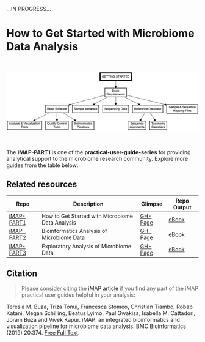 ...IN PROGRESS...

# How to Get Started with Microbiome Data Analysis

<br>

![Workflow for getting started with microbiome data analysis.](img/part1_flow.png) 

<br>

The <strong>iMAP-PART1</strong> is one of the <b>practical-user-guide-series</b> for providing analytical support to the microbiome research community. Explore more guides from the table below:

## Related resources

|Repo| Description| Glimpse | Repo Output|
|--------------------|---------------------------------------------|-----------|-------|
|[iMAP-PART1](https://github.com/tmbuza/iMAP-part1/) | How to Get Started with Microbiome Data Analysis |[GH-Page](https://tmbuza.github.io/iMAP-part1/) | [eBook](https://complexdatainsights.com/books/microbiome-analysis/getting-started) |
|[iMAP-PART2](https://github.com/tmbuza/iMAP-part2/) | Bioinformatics Analysis of Microbiome Data | [GH-Page](https://tmbuza.github.io/iMAP-part2/) | [eBook](https://complexdatainsights.com/books/microbiome-analysis/bioinformatics-analysis) |
|[iMAP-PART3](https://github.com/tmbuza/iMAP-part3/) | Exploratory Analysis of Microbiome Data | [GH-Page](https://tmbuza.github.io/iMAP-part3/) | [eBook](https://complexdatainsights.com/books/microbiome-analysis/exploratory-analysis) |

## Citation
> Please consider citing the [iMAP article](https://rdcu.be/b5iVj) if you find any part of the iMAP practical user guides helpful in your analysis:

Teresia M. Buza, Triza Tonui, Francesca Stomeo, Christian Tiambo, Robab Katani, Megan Schilling, Beatus Lyimo, Paul Gwakisa, Isabella M. Cattadori, Joram Buza and Vivek Kapur. iMAP: an integrated bioinformatics and visualization pipeline for microbiome data analysis. BMC Bioinformatics (2019) 20:374. [Free Full Text](https://pubmed.ncbi.nlm.nih.gov/31269897/).

